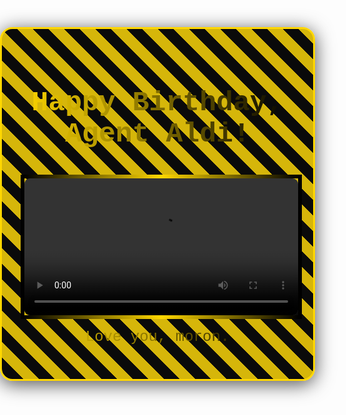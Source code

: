 <!DOCTYPE html>
<html lang="en">
<head>
    <meta charset="UTF-8">
    <meta name="viewport" content="width=device-width, initial-scale=1.0">
    <title>Happy Birthday Video</title>
    <style>
        body {
            font-family: 'Courier New', monospace, sans-serif;
            margin: 0;
            padding: 0;
            background: radial-gradient(circle, rgba(0, 0, 0, 1) 0%, rgba(0, 0, 0, 0.85) 50%, rgba(0, 0, 0, 0.7) 100%);
            background-size: cover;
            display: flex;
            justify-content: center;
            align-items: center;
            height: 100vh;
            color: #ffd700; /* Gold */
            text-align: center;
            background-image: url('https://www.transparenttextures.com/patterns/black-marble.png'); /* Add a marble texture */
        }
        .container {
            background: rgba(0, 0, 0, 0.8);
            padding: 30px;
            border-radius: 20px;
            box-shadow: 0 5px 30px rgba(0, 0, 0, 0.7);
            border: 3px solid gold;
            background-image: linear-gradient(45deg, rgba(0, 0, 0, 0.8) 25%, rgba(255, 215, 0, 0.8) 25%, rgba(255, 215, 0, 0.8) 50%, rgba(0, 0, 0, 0.8) 50%, rgba(0, 0, 0, 0.8) 75%, rgba(255, 215, 0, 0.8) 75%, rgba(255, 215, 0, 0.8) 100%);
            background-size: 50px 50px;
        }
        video {
            width: 100%;
            max-width: 600px;
            border: 6px solid;
            border-image-source: linear-gradient(to right, #000, #ffd700, #000);
            border-image-slice: 1;
            border-radius: 15px;
            margin-top: 20px;
        }
        h1, p {
            font-size: 2rem;
            text-align: center;
            background: linear-gradient(to right, #ffd700, #000);
            -webkit-background-clip: text;
            -webkit-text-fill-color: transparent;
            animation: sparkle 3s infinite;
        }
        h1 {
            font-size: 2.8rem;
            margin-bottom: 20px;
        }
        p {
            font-size: 1.5rem;
            margin-top: 15px;
        }
        @keyframes sparkle {
            0%, 100% {
                background-position: 0 0;
            }
            50% {
                background-position: 200% 0;
            }
        }
    </style>
</head>
<body>
    <div class="container">
        <h1>Happy Birthday, Agent Aldi!</h1>
        <video controls>
            <source src="[Alay_video.MOV](https://github.com/dinaapk/dina-ishungry/blob/main/Alay.MOV)" type="video/MOV">
            <source src="[Alay_video.webm](https://github.com/dinaapk/dina-ishungry/blob/main/Alay.MOV)" type="video/webm">
            Your browser does not support the video tag.
        </video>
        <p>Love you, moron.</p>
    </div>
</body>
</html>
